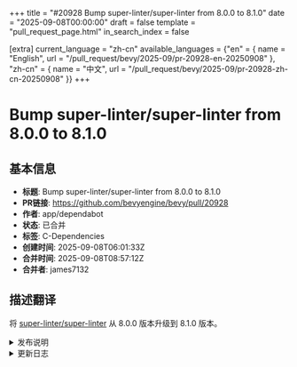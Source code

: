 +++
title = "#20928 Bump super-linter/super-linter from 8.0.0 to 8.1.0"
date = "2025-09-08T00:00:00"
draft = false
template = "pull_request_page.html"
in_search_index = false

[extra]
current_language = "zh-cn"
available_languages = {"en" = { name = "English", url = "/pull_request/bevy/2025-09/pr-20928-en-20250908" }, "zh-cn" = { name = "中文", url = "/pull_request/bevy/2025-09/pr-20928-zh-cn-20250908" }}
+++

# Bump super-linter/super-linter from 8.0.0 to 8.1.0

## 基本信息
- **标题**: Bump super-linter/super-linter from 8.0.0 to 8.1.0
- **PR链接**: https://github.com/bevyengine/bevy/pull/20928
- **作者**: app/dependabot
- **状态**: 已合并
- **标签**: C-Dependencies
- **创建时间**: 2025-09-08T06:01:33Z
- **合并时间**: 2025-09-08T08:57:12Z
- **合并者**: james7132

## 描述翻译
将 [super-linter/super-linter](https://github.com/super-linter/super-linter) 从 8.0.0 版本升级到 8.1.0 版本。
<details>
<summary>发布说明</summary>
<p><em>来源自 <a href="https://github.com/super-linter/super-linter/releases">super-linter/super-linter 的发布页面</a>。</em></p>
<blockquote>
<h2>v8.1.0</h2>
<h2><a href="https://github.com/super-linter/super-linter/compare/v8.0.0...v8.1.0">8.1.0</a> (2025-08-20)</h2>
<h3>🚀 新特性</h3>
<ul>
<li>为 npm-groovy-lint 添加日志级别环境变量 (<a href="https://redirect.github.com/super-linter/super-linter/issues/6907">#6907</a>) (<a href="https://github.com/super-linter/super-linter/commit/32d5e3d6c99179b81226af432a75ad9e56dd337b">32d5e3d</a>)</li>
<li>添加 trivy 和 trivy sbom (<a href="https://redirect.github.com/super-linter/super-linter/issues/6925">#6925</a>) (<a href="https://github.com/super-linter/super-linter/commit/542ff97039e06088e30e3306fd6c34a3090e3946">542ff97</a>), 关闭 <a href="https://redirect.github.com/super-linter/super-linter/issues/693">#693</a></li>
<li>添加 zizmor (<a href="https://redirect.github.com/super-linter/super-linter/issues/6957">#6957</a>) (<a href="https://github.com/super-linter/super-linter/commit/eda5c0e754c8a12ca3323453905916c51bbc8635">eda5c0e</a>), 关闭 <a href="https://redirect.github.com/super-linter/super-linter/issues/6740">#6740</a></li>
<li>运行时安装操作系统包 (<a href="https://redirect.github.com/super-linter/super-linter/issues/6943">#6943</a>) (<a href="https://github.com/super-linter/super-linter/commit/fecfeb3adcf4d3cbf10bd797ac1cfc1a61c49775">fecfeb3</a>), 关闭 <a href="https://redirect.github.com/super-linter/super-linter/issues/5824">#5824</a></li>
<li>运行 checkstyle 时传递选项到 JVM (<a href="https://redirect.github.com/super-linter/super-linter/issues/6928">#6928</a>) (<a href="https://github.com/super-linter/super-linter/commit/3b3b2cd2a58a6c892ff3813736922ac28203dceb">3b3b2cd</a>), 关闭 <a href="https://redirect.github.com/super-linter/super-linter/issues/6927">#6927</a> <a href="https://redirect.github.com/super-linter/super-linter/issues/6926">#6926</a></li>
</ul>
<h3>⬆️ 依赖更新</h3>
<ul>
<li><strong>bundler:</strong> 在 rubocop 组的 /dependencies 中更新 rubocop (<a href="https://redirect.github.com/super-linter/super-linter/issues/6918">#6918</a>) (<a href="https://github.com/super-linter/super-linter/commit/112c95e4f26c1e846a83e7d3c5c26f73b6f1deb0">112c95e</a>)</li>
<li><strong>bundler:</strong> 在 rubocop 组的 /dependencies 中更新 rubocop-rails (<a href="https://redirect.github.com/super-linter/super-linter/issues/6947">#6947</a>) (<a href="https://github.com/super-linter/super-linter/commit/bdbef71a04daa3d117df42b9d04fe288e4bd8c2f">bdbef71</a>)</li>
<li><strong>bundler:</strong> 在 /dependencies 的 rubocop 组中进行 2 项更新 (<a href="https://redirect.github.com/super-linter/super-linter/issues/6929">#6929</a>) (<a href="https://github.com/super-linter/super-linter/commit/f7958f16e5d13b3c07a2ab63ffab7c2e80290c86">f7958f1</a>)</li>
<li><strong>docker:</strong> 在 docker-base-images 组中更新 python (<a href="https://redirect.github.com/super-linter/super-linter/issues/6937">#6937</a>) (<a href="https://github.com/super-linter/super-linter/commit/fed04a275314685f43b5f099a8ea25c95fbaf044">fed04a2</a>)</li>
<li><strong>docker:</strong> 在 docker-base-images 组中更新 python (<a href="https://redirect.github.com/super-linter/super-linter/issues/6952">#6952</a>) (<a href="https://github.com/super-linter/super-linter/commit/8d1d341f73bcdd8cfdb8bf883d263a7e2b6bae53">8d1d341</a>)</li>
<li><strong>docker:</strong> 在 docker 组中进行 4 项更新 (<a href="https://redirect.github.com/super-linter/super-linter/issues/6933">#6933</a>) (<a href="https://github.com/super-linter/super-linter/commit/8fd087d1635343473b231adde8f2cefabc5c5540">8fd087d</a>)</li>
<li><strong>docker:</strong> 在 docker 组中进行 4 项更新 (<a href="https://redirect.github.com/super-linter/super-linter/issues/6948">#6948</a>) (<a href="https://github.com/super-linter/super-linter/commit/95bb9b6666ac8a47d86aba34f3d8c5e7218087e2">95bb9b6</a>)</li>
<li><strong>docker:</strong> 在 docker 组中进行 5 项更新 (<a href="https://redirect.github.com/super-linter/super-linter/issues/6896">#6896</a>) (<a href="https://github.com/super-linter/super-linter/commit/f651b3c4e87f8537472a4325890ca2319358e856">f651b3c</a>)</li>
<li><strong>docker:</strong> 在 docker 组中进行 7 项更新 (<a href="https://redirect.github.com/super-linter/super-linter/issues/6911">#6911</a>) (<a href="https://github.com/super-linter/super-linter/commit/1b4e55230ec7aed32812d05e967d0257bda8ef04">1b4e552</a>)</li>
<li><strong>java:</strong> 更新 com.pinterest.ktlint:ktlint-cli (<a href="https://redirect.github.com/super-linter/super-linter/issues/6894">#6894</a>) (<a href="https://github.com/super-linter/super-linter/commit/b5fcc9b4c9c1b7178944aeb02dd3f2f968dde98f">b5fcc9b</a>)</li>
<li><strong>java:</strong> 更新 com.puppycrawl.tools:checkstyle (<a href="https://redirect.github.com/super-linter/super-linter/issues/6930">#6930</a>) (<a href="https://github.com/super-linter/super-linter/commit/230c55a459beb7eb35ed71ae1eeb3009a15ff4a3">230c55a</a>)</li>
<li><strong>npm:</strong> 更新 <code>@​eslint/plugin-kit</code> (<a href="https://redirect.github.com/super-linter/super-linter/issues/6886">#6886</a>) (<a href="https://github.com/super-linter/super-linter/commit/83aa3a571aa297c9bcda5d7fb95fd34e814fddd9">83aa3a5</a>)</li>
<li><strong>npm:</strong> 更新 <code>@​typescript-eslint/eslint-plugin</code> (<a href="https://redirect.github.com/super-linter/super-linter/issues/6893">#6893</a>) (<a href="https://github.com/super-linter/super-linter/commit/73f831b59b0df2451dc33b033aa4c9bf97d9b5e8">73f831b</a>)</li>
<li><strong>npm:</strong> 更新 <code>@​typescript-eslint/eslint-plugin</code> (<a href="https://redirect.github.com/super-linter/super-linter/issues/6950">#6950</a>) (<a href="https://github.com/super-linter/super-linter/commit/e030d7b9108260bf7a6a9f71666d3ba2a6bffbe0">e030d7b</a>)</li>
<li><strong>npm:</strong> 更新 <code>@​typescript-eslint/eslint-plugin</code> (<a href="https://redirect.github.com/super-linter/super-linter/issues/6959">#6959</a>) (<a href="https://github.com/super-linter/super-linter/commit/8723595f123021e349dd83132a88f90e0d0537e1">8723595</a>)</li>
<li><strong>npm:</strong> 更新 axios (<a href="https://redirect.github.com/super-linter/super-linter/issues/6904">#6904</a>) (<a href="https://github.com/super-linter/super-linter/commit/5a4eeebc9df2aa39a17bc5760b2b461fb20ff53f">5a4eeeb</a>)</li>
<li><strong>npm:</strong> 在 /dependencies 中将 eslint 从 9.31.0 更新到 9.32.0 (<a href="https://redirect.github.com/super-linter/super-linter/issues/6920">#6920</a>) (<a href="https://github.com/super-linter/super-linter/commit/6ded2125d99e4448e0d5cfb80c24a7873628c9b5">6ded212</a>)</li>
<li><strong>npm:</strong> 在 /dependencies 中将 eslint 从 9.32.0 更新到 9.33.0 (<a href="https://redirect.github.com/super-linter/super-linter/issues/6939">#6939</a>) (<a href="https://github.com/super-linter/super-linter/commit/8e85466c92a5607f9e46c721c2fb1f282453170">8e85466</a>)</li>
<li><strong>npm:</strong> 更新 eslint-plugin-prettier (<a href="https://redirect.github.com/super-linter/super-linter/issues/6931">#6931</a>) (<a href="https://github.com/super-linter/super-linter/commit/783c7d096fdfb32a30598a6bacb774981ea930a3">783c7d0</a>)</li>
<li><strong>npm:</strong> 更新 next (<a href="https://redirect.github.com/super-linter/super-linter/issues/6895">#6895</a>) (<a href="https://github.com/super-linter/super-linter/commit/9d496e9666e9500a2a4571728e291bdd22f5c5d7">9d496e9</a>)</li>
<li><strong>npm:</strong> 更新 next (<a href="https://redirect.github.com/super-linter/super-linter/issues/6913">#6913</a>) (<a href="https://github.com/super-linter/super-linter/commit/7b0f0b0eccbd6ffc218b3289156e6075827e0908">7b0f0b0</a>)</li>
<li><strong>npm:</strong> 更新 next (<a href="https://redirect.github.com/super-linter/super-linter/issues/6935">#6935</a>) (<a href="https://github.com/super-linter/super-linter/commit/f687fd17a2649d54f707799f6be292ed7d11e4f9">f687fd1</a>)</li>
<li><strong>npm:</strong> 更新 next (<a href="https://redirect.github.com/super-linter/super-linter/issues/6960">#6960</a>) (<a href="https://github.com/super-linter/super-linter/commit/a006caa4ca1df9baa39a01fc07164ed6228aa831">a006caa</a>)</li>
<li><strong>npm:</strong> 在 /dependencies 中将 npm-groovy-lint 从 15.2.0 更新到 15.2.1 (<a href="https://redirect.github.com/super-linter/super-linter/issues/6922">#6922</a>) (<a href="https://github.com/super-linter/super-linter/commit/00263ef9444c0c8b447680448da52aa8a0ef01c9">00263ef</a>)</li>
<li><strong>npm:</strong> 更新 react-router-dom (<a href="https://redirect.github.com/super-linter/super-linter/issues/6889">#6889</a>) (<a href="https://github.com/super-linter/super-linter/commit/320e5c48041b05ea26ce24100167e3780f6afea7">320e5c4</a>)</li>
<li><strong>npm:</strong> 更新 react-router-dom (<a href="https://redirect.github.com/super-linter/super-linter/issues/6936">#6936</a>) (<a href="https://github.com/super-linter/super-linter/commit/00971e793c3438dcb83ddde5d5f6837e5caded7e">00971e7</a>)</li>
<li><strong>npm:</strong> 更新 react-router-dom (<a href="https://redirect.github.com/super-linter/super-linter/issues/6949">#6949</a>) (<a href="https://github.com/super-linter/super-linter/commit/a71d2509d5e1b0d79bbe5a7251e139c13d284a99">a71d250</a>)</li>
<li><strong>npm:</strong> 在 /dependencies 中将 renovate 从 41.37.1 更新到 41.52.0 (<a href="https://redirect.github.com/super-linter/super-linter/issues/6919">#6919</a>) (<a href="https://github.com/super-linter/super-linter/commit/5552c4d37aa397ce81252390b865c9118317b498">5552c4d</a>)</li>
<li><strong>npm:</strong> 在 /dependencies 中将 renovate 从 41.52.0 更新到 41.62.2 (<a href="https://redirect.github.com/super-linter/super-linter/issues/6940">#6940</a>) (<a href="https://github.com/super-linter/super-linter/commit/7957b7768a3e769203b5bedf831d8265e3e45719">7957b77</a>)</li>
<li><strong>npm:</strong> 在 /dependencies 中将 renovate 从 41.62.2 更新到 41.78.1 (<a href="https://redirect.github.com/super-linter/super-linter/issues/6954">#6954</a>) (<a href="https://github.com/super-linter/super-linter/commit/befbae4ae8c616507fba9877109e7ec697b4a820">befbae4</a>)</li>
<li><strong>npm:</strong> 更新 stylelint (<a href="https://redirect.github.com/super-linter/super-linter/issues/6891">#6891</a>) (<a href="https://github.com/super-linter/super-linter/commit/fa38c73b48860d5bd728d645b566978a346c247a">fa38c73</a>)</li>
<li><strong>npm:</strong> 更新 textlint (<a href="https://redirect.github.com/super-linter/super-linter/issues/6916">#6916</a>) (<a href="https://github.com/super-linter/super-linter/commit/cb8d26c1c66fb55665a361eed0442e4dc631099c">cb8d26c</a>)</li>
<li><strong>npm:</strong> 在 1 个目录中对 eslint-plugins-configs 组进行 2 项更新 (<a href="https://redirect.github.com/super-linter/super-linter/issues/6890">#6890</a>) (<a href="https://github.com/super-linter/super-linter/commit/8d9b03dcddecbb9420dfa3b6938cd01bd43ad3c3">8d9b03d</a>)</li>
<li><strong>npm:</strong> 在 1 个目录中对 eslint-plugins-configs 组进行 2 项更新 (<a href="https://redirect.github.com/super-linter/super-linter/issues/6912">#6912</a>) (<a href="https://github.com/super-linter/super-linter/commit/712b0e7e4a8f8f96f25db8f7d51f6bc821d5902f">712b0e7</a>)</li>
<li><strong>npm:</strong> 在 1 个目录中对 npm_and_yarn 组进行 2 项更新 (<a href="https://redirect.github.com/super-linter/super-linter/issues/6901">#6901</a>) (<a href="https://github.com/super-linter/super-linter/commit/a412a4dc130ce4f9ef5324b9d3fc297ef2e4fff8">a412a4d</a>)</li>
</ul>
<!-- 原始 HTML 省略 -->
</blockquote>
<p>... (截断)</p>
</details>
<details>
<summary>更新日志</summary>
<p><em>来源自 <a href="https://github.com/super-linter/super-linter/blob/main/CHANGELOG.md">super-linter/super-linter 的更新日志</a>。</em></p>
<blockquote>
<h2><a href="https://github.com/super-linter/super-linter/compare/v8.0.0...v8.1.0">8.1.0</a> (2025-08-20)</h2>
<h3>🚀 新特性</h3>
<ul>
<li>为 npm-groovy-lint 添加日志级别环境变量 (<a href="https://redirect.github.com/super-linter/super-linter/issues/6907">#6907</a>) (<a href="https://github.com/super-linter/super-linter/commit/32d5e3d6c99179b81226af432a75ad9e56dd337b">32d5e3d</a>)</li>
<li>添加 trivy 和 trivy sbom (<a href="https://redirect.github.com/super-linter/super-linter/issues/6925">#6925</a>) (<a href="https://github.com/super-linter/super-linter/commit/542ff97039e06088e30e3306fd6c34a3090e3946">542ff97</a>), 关闭 <a href="https://redirect.github.com/super-linter/super-linter/issues/693">#693</a></li>
<li>添加 zizmor (<a href="https://redirect.github.com/super-linter/super-linter/issues/6957">#6957</a>) (<a href="https://github.com/super-linter/super-linter/commit/eda5c0e754c8a12ca3323453905916c51bbc8635">eda5c0e</a>), 关闭 <a href="https://redirect.github.com/super-linter/super-linter/issues/6740">#6740</a></li>
<li>运行时安装操作系统包 (<a href="https://redirect.github.com/super-linter/super-linter/issues/6943">#6943</a>) (<a href="https://github.com/super-linter/super-linter/commit/fecfeb3adcf4d3cbf10bd797ac1cfc1a61c49775">fecfeb3</a>), 关闭 <a href="https://redirect.github.com/super-linter/super-linter/issues/5824">#5824</a></li>
<li>运行 checkstyle 时传递选项到 JVM (<a href="https://redirect.github.com/super-linter/super-linter/issues/6928">#6928</a>) (<a href="https://github.com/super-linter/super-linter/commit/3b3b2cd2a58a6c892ff3813736922ac28203dceb">3b3b2cd</a>), 关闭 <a href="https://redirect.github.com/super-linter/super-linter/issues/6927">#6927</a> <a href="https://redirect.github.com/super-linter/super-linter/issues/6926">#6926</a></li>
</ul>
<h3>⬆️ 依赖更新</h3>
<ul>
<li><strong>bundler:</strong> 在 rubocop 组的 /dependencies 中更新 rubocop (<a href="https://redirect.github.com/super-linter/super-linter/issues/6918">#6918</a>) (<a href="https://github.com/super-linter/super-linter/commit/112c95e4f26c1e846a83e7d3c5c26f73b6f1deb0">112c95e</a>)</li>
<li><strong>bundler:</strong> 在 rubocop 组的 /dependencies 中更新 rubocop-rails (<a href="https://redirect.github.com/super-linter/super-linter/issues/6947">#6947</a>) (<a href="https://github.com/super-linter/super-linter/commit/bdbef71a04daa3d117df42b9d04fe288e4bd8c2f">bdbef71</a>)</li>
<li><strong>bundler:</strong> 在 /dependencies 的 rubocop 组中进行 2 项更新 (<a href="